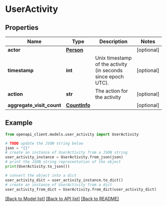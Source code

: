 # UserActivity


## Properties

Name | Type | Description | Notes
------------ | ------------- | ------------- | -------------
**actor** | [**Person**](Person.md) |  | [optional] 
**timestamp** | **int** | Unix timestamp of the activity (in seconds since epoch UTC). | [optional] 
**action** | **str** | The action for the activity | [optional] 
**aggregate_visit_count** | [**CountInfo**](CountInfo.md) |  | [optional] 

## Example

```python
from openapi_client.models.user_activity import UserActivity

# TODO update the JSON string below
json = "{}"
# create an instance of UserActivity from a JSON string
user_activity_instance = UserActivity.from_json(json)
# print the JSON string representation of the object
print(UserActivity.to_json())

# convert the object into a dict
user_activity_dict = user_activity_instance.to_dict()
# create an instance of UserActivity from a dict
user_activity_from_dict = UserActivity.from_dict(user_activity_dict)
```
[[Back to Model list]](../README.md#documentation-for-models) [[Back to API list]](../README.md#documentation-for-api-endpoints) [[Back to README]](../README.md)


